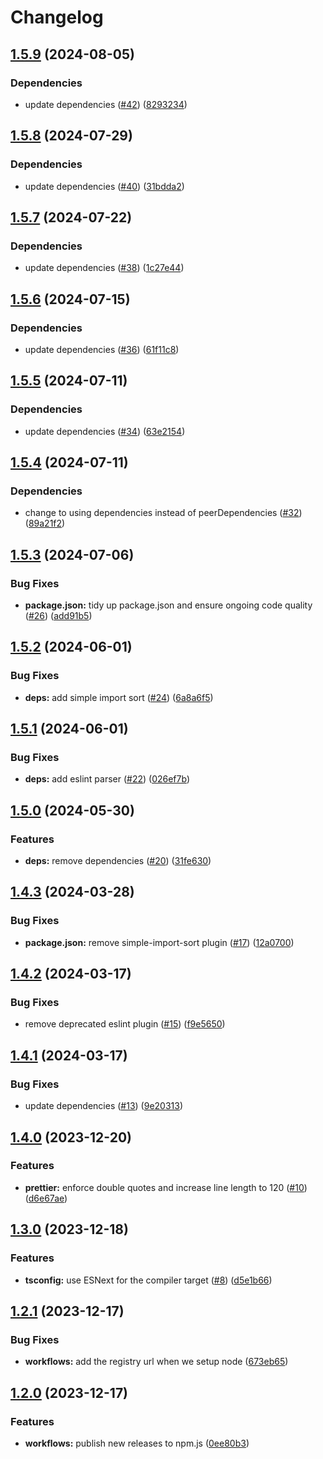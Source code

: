 # Changelog

## [1.5.9](https://github.com/aimeerivers/eslint-config-plus-prettier/compare/v1.5.8...v1.5.9) (2024-08-05)


### Dependencies

* update dependencies ([#42](https://github.com/aimeerivers/eslint-config-plus-prettier/issues/42)) ([8293234](https://github.com/aimeerivers/eslint-config-plus-prettier/commit/8293234eb73bf51d4d25068f3cb7fe28032508fe))

## [1.5.8](https://github.com/aimeerivers/eslint-config-plus-prettier/compare/v1.5.7...v1.5.8) (2024-07-29)


### Dependencies

* update dependencies ([#40](https://github.com/aimeerivers/eslint-config-plus-prettier/issues/40)) ([31bdda2](https://github.com/aimeerivers/eslint-config-plus-prettier/commit/31bdda2049ee6848903f9dafc7876903537c9236))

## [1.5.7](https://github.com/aimeerivers/eslint-config-plus-prettier/compare/v1.5.6...v1.5.7) (2024-07-22)


### Dependencies

* update dependencies ([#38](https://github.com/aimeerivers/eslint-config-plus-prettier/issues/38)) ([1c27e44](https://github.com/aimeerivers/eslint-config-plus-prettier/commit/1c27e44afae6134749733ee033594c6c9ead4f5d))

## [1.5.6](https://github.com/aimeerivers/eslint-config-plus-prettier/compare/v1.5.5...v1.5.6) (2024-07-15)


### Dependencies

* update dependencies ([#36](https://github.com/aimeerivers/eslint-config-plus-prettier/issues/36)) ([61f11c8](https://github.com/aimeerivers/eslint-config-plus-prettier/commit/61f11c898023a0b1acfbd4f8e0af1f6146890974))

## [1.5.5](https://github.com/aimeerivers/eslint-config-plus-prettier/compare/v1.5.4...v1.5.5) (2024-07-11)


### Dependencies

* update dependencies ([#34](https://github.com/aimeerivers/eslint-config-plus-prettier/issues/34)) ([63e2154](https://github.com/aimeerivers/eslint-config-plus-prettier/commit/63e2154fe305bf1ece5e58f07ca57be86265f101))

## [1.5.4](https://github.com/aimeerivers/eslint-config-plus-prettier/compare/v1.5.3...v1.5.4) (2024-07-11)


### Dependencies

* change to using dependencies instead of peerDependencies ([#32](https://github.com/aimeerivers/eslint-config-plus-prettier/issues/32)) ([89a21f2](https://github.com/aimeerivers/eslint-config-plus-prettier/commit/89a21f279efe848a32a06ca86a8d696994c6d6d1))

## [1.5.3](https://github.com/aimeerivers/eslint-config-plus-prettier/compare/v1.5.2...v1.5.3) (2024-07-06)


### Bug Fixes

* **package.json:** tidy up package.json and ensure ongoing code quality ([#26](https://github.com/aimeerivers/eslint-config-plus-prettier/issues/26)) ([add91b5](https://github.com/aimeerivers/eslint-config-plus-prettier/commit/add91b503c91bd633053ff81360d3b25234278a8))

## [1.5.2](https://github.com/aimeerivers/eslint-config-plus-prettier/compare/v1.5.1...v1.5.2) (2024-06-01)


### Bug Fixes

* **deps:** add simple import sort ([#24](https://github.com/aimeerivers/eslint-config-plus-prettier/issues/24)) ([6a8a6f5](https://github.com/aimeerivers/eslint-config-plus-prettier/commit/6a8a6f5c661bcb895725d72c40476c3e8ce9ba97))

## [1.5.1](https://github.com/aimeerivers/eslint-config-plus-prettier/compare/v1.5.0...v1.5.1) (2024-06-01)


### Bug Fixes

* **deps:** add eslint parser ([#22](https://github.com/aimeerivers/eslint-config-plus-prettier/issues/22)) ([026ef7b](https://github.com/aimeerivers/eslint-config-plus-prettier/commit/026ef7bcf9a6f205d76f7431dddec4fa2e8abe50))

## [1.5.0](https://github.com/aimeerivers/eslint-config-plus-prettier/compare/v1.4.3...v1.5.0) (2024-05-30)


### Features

* **deps:** remove dependencies ([#20](https://github.com/aimeerivers/eslint-config-plus-prettier/issues/20)) ([31fe630](https://github.com/aimeerivers/eslint-config-plus-prettier/commit/31fe630002a81816907500da67af6f13429837e7))

## [1.4.3](https://github.com/aimeerivers/eslint-config-plus-prettier/compare/v1.4.2...v1.4.3) (2024-03-28)


### Bug Fixes

* **package.json:** remove simple-import-sort plugin ([#17](https://github.com/aimeerivers/eslint-config-plus-prettier/issues/17)) ([12a0700](https://github.com/aimeerivers/eslint-config-plus-prettier/commit/12a0700b22d7da1b0efe5179448431241af42c74))

## [1.4.2](https://github.com/aimeerivers/eslint-config-plus-prettier/compare/v1.4.1...v1.4.2) (2024-03-17)


### Bug Fixes

* remove deprecated eslint plugin ([#15](https://github.com/aimeerivers/eslint-config-plus-prettier/issues/15)) ([f9e5650](https://github.com/aimeerivers/eslint-config-plus-prettier/commit/f9e5650c0d23c6fba49d04369a349e57e1c2fca4))

## [1.4.1](https://github.com/aimeerivers/eslint-config-plus-prettier/compare/v1.4.0...v1.4.1) (2024-03-17)


### Bug Fixes

* update dependencies ([#13](https://github.com/aimeerivers/eslint-config-plus-prettier/issues/13)) ([9e20313](https://github.com/aimeerivers/eslint-config-plus-prettier/commit/9e203135068ed3a0f3d31c6945eca1133e8af5d6))

## [1.4.0](https://github.com/aimeerivers/eslint-config-plus-prettier/compare/v1.3.0...v1.4.0) (2023-12-20)


### Features

* **prettier:** enforce double quotes and increase line length to 120 ([#10](https://github.com/aimeerivers/eslint-config-plus-prettier/issues/10)) ([d6e67ae](https://github.com/aimeerivers/eslint-config-plus-prettier/commit/d6e67ae1c62620fb93490d258d12c7d8b9daadb6))

## [1.3.0](https://github.com/aimeerivers/eslint-config-plus-prettier/compare/v1.2.1...v1.3.0) (2023-12-18)


### Features

* **tsconfig:** use ESNext for the compiler target ([#8](https://github.com/aimeerivers/eslint-config-plus-prettier/issues/8)) ([d5e1b66](https://github.com/aimeerivers/eslint-config-plus-prettier/commit/d5e1b66b122d6f6c764716836d191043ab759238))

## [1.2.1](https://github.com/aimeerivers/eslint-config-plus-prettier/compare/v1.2.0...v1.2.1) (2023-12-17)


### Bug Fixes

* **workflows:** add the registry url when we setup node ([673eb65](https://github.com/aimeerivers/eslint-config-plus-prettier/commit/673eb659471832ba352147ff945f61722da91018))

## [1.2.0](https://github.com/aimeerivers/eslint-config-plus-prettier/compare/v1.1.3...v1.2.0) (2023-12-17)


### Features

* **workflows:** publish new releases to npm.js ([0ee80b3](https://github.com/aimeerivers/eslint-config-plus-prettier/commit/0ee80b3e3d5dc10b11a9d84d045996b24d718991))
